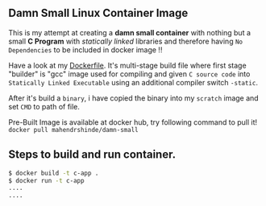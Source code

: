 ## Damn Small Linux Container Image

This is my attempt at creating a **damn small container** with nothing but a small **C Program** with _statically linked_ libraries and therefore having `No Dependencies` to be included in docker image !!

Have a look at my [Dockerfile](./Dockerfile). It's multi-stage build file where first stage "builder" is "gcc" image used for compiling and given `C source code` into `Statically Linked Executable` using an additional compiler switch `-static`.

After it's build a `binary`, i have copied the binary into my `scratch` image and set `CMD` to path of file.

Pre-Built Image is available at docker hub, try following command to pull it!
`docker pull mahendrshinde/damn-small`

## Steps to build and run container.

```bash
$ docker build -t c-app .
$ docker run -t c-app
....
....

```